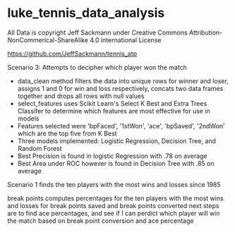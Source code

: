 # luke_tennis_data_analysis
All Data is copyright Jeff Sackmann under Creative Commons Attribution-NonCommerical-ShareAlike 4.0 international License

https://github.com/JeffSackmann/tennis_atp

Scenario 3: Attempts to decipher which player won the match
<ul>
    <li> data_clean method filters the data into unique rows for winner and loser, assigns 1 and 0 for win and loss respectively, concats two data frames together and drops all rows with null values</li>
    <li> select_features uses Scikit Learn's Select K Best and Extra Trees Classifer to determine which features are most effective for use in models</li>
    <li>Features selected were 'bpFaced', '1stWon', 'ace', 'bpSaved', '2ndWon' which are the top five from K Best </li>
    <li>Three models implemented: Logistic Regression, Decision Tree, and Random Forest</li>
    <li>Best Precision is found in logistic Regression with .78 on average</li>
    <li>Best Area under ROC however is found in Decision Tree with .85 on average</li>
</ul>

Scenario 1 finds the ten players with the most wins and losses since 1985

break points computes percentages for the ten players with the most wins and losses for break points saved and break points converted
next steps are to find ace percentages, and see if I can perdict which player will win the match based on break point conversion and ace percentage
